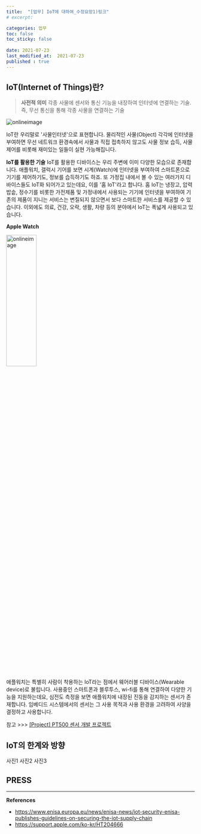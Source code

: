 ```yaml
---
title:  "[업무] IoT에 대하여_수정요망1)링크"
# excerpt: 

categories: 업무
toc: false
toc_sticky: false
 
date: 2021-07-23
last_modified_at:  2021-07-23
published : true
---
```


<!-- 
포스트 양식은 아래를 참고하세요. 
## 제목

*"사전정의1"*
*"사전정의2"*

```
코드설명
코드설명
코드설명
```
> 인용구 입력

참고: https://support.zendesk.com/hc/ko/articles/203691016-%EB%A7%88%ED%81%AC%EB%8B%A4%EC%9A%B4%EC%9C%BC%EB%A1%9C-%ED%85%8D%EC%8A%A4%ED%8A%B8-%EC%84%9C%EC%8B%9D-%EC%A7%80%EC%A0%95%ED%95%98%EA%B8%B0

마크다운으로 이미지삽입
![이미지 로드되지 않는경우 텍스트](이미지주소)

html문법으로 이미지삽입
<img src="주소" width="40%" height="30%" title="px(픽셀) 크기 설정" alt="onlineimage"></img>

 -->

## IoT(Internet of Things)란?


> **사전적 의미** 
각종 사물에 센서와 통신 기능을 내장하여 인터넷에 연결하는 기술. 즉, 무선 통신을 통해 각종 사물을 연결하는 기술

![onlineimage](https://www.enisa.europa.eu/news/enisa-news/iot-security-enisa-publishes-guidelines-on-securing-the-iot-supply-chain/@@images/1dbbf3b8-4486-4953-a6aa-e920c24617c8.png)

IoT란 우리말로 '사물인터넷'으로 표현합니다. 
물리적인 사물(Object) 각각에 인터넷을 부여하면 무선 네트워크 환경속에서 사물과 직접 접촉하지 않고도 사물 정보 습득, 사물 제어를 비롯해 재미있는 일들이 실현 가능해집니다.

**IoT를 활용한 기술**
IoT를 활용한 디바이스는 우리 주변에 이미 다양한 모습으로 존재합니다. 애플워치, 갤럭시 기어를 보면 시계(Watch)에 인터넷을 부여하여 스마트폰으로 기기를 제어하기도, 정보를 습득하기도 하죠. 또 가정집 내에서 볼 수 있는 여러가지 디바이스들도 IoT화 되어가고 있는데요, 이를 '홈 IoT'라고 합니다. 홈 IoT는 냉장고, 압력밥솥, 정수기를 비롯한 가전제품 및 가정내에서 사용되는 기기에 인터넷을 부여하여 기존의 제품이 지니는 서비스는 변질되지 않으면서 보다 스마트한 서비스를 제공할 수 있습니다. 이외에도 의료, 건강, 오락, 생활, 차량 등의 분야에서 IoT는 폭넓게 사용되고 있습니다. 

**Apple Watch**

<img src="https://support.apple.com/library/content/dam/edam/applecare/images/ko_KR/applewatch/ios14-iphone11-pro-watchos7-series5-health-heart-rate.jpg" width="40%" height="30%" alt="onlineimage"></img>

애플워치는 특별히 사람이 착용하는 IoT라는 점에서 웨어러블 디바이스(Wearable device)로 불립니다. 사용중인 스마트폰과 블루투스, wi-fi를 통해 연결하여 다양한 기능을 지원하는데요, 심전도 측정을 보면 애플워치에 내장된 진동을 감지하는 센서가 존재합니다. 임베디드 시스템에서의 센서는 그 사용 목적과 사용 환경을 고려하여 사양을 결정하고 사용합니다. 


참고  >>> [[Project] PT500 센서 개발 프로젝트](https://seungpphire.github.io/blog/%EC%B9%B4%ED%85%8C%EA%B3%A0%EB%A6%AC/, "online link")


## IoT의 한계와 방향
사진1
사진2
사진3

## PRESS 




*****
**References**

* https://www.enisa.europa.eu/news/enisa-news/iot-security-enisa-publishes-guidelines-on-securing-the-iot-supply-chain
* https://support.apple.com/ko-kr/HT204666
